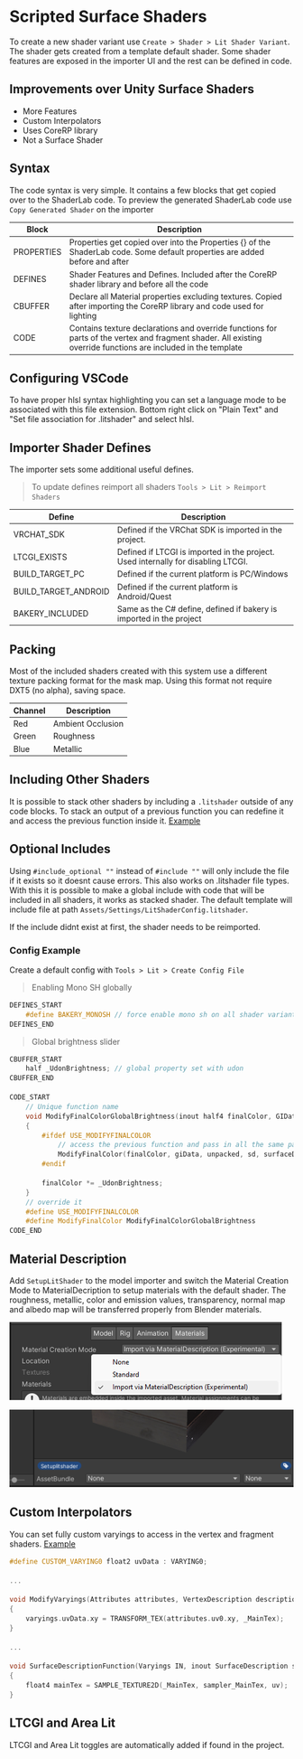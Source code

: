 # Scripted Surface Shaders

To create a new shader variant use `Create > Shader > Lit Shader Variant`. The shader gets created from a template default shader. Some shader features are exposed in the importer UI and the rest can be defined in code.

## Improvements over Unity Surface Shaders

- More Features
- Custom Interpolators
- Uses CoreRP library
- Not a Surface Shader

## Syntax

The code syntax is very simple. It contains a few blocks that get copied over to the ShaderLab code.
To preview the generated ShaderLab code use `Copy Generated Shader` on the importer

| Block | Description |
| - | - |
|PROPERTIES| Properties get copied over into the Properties {} of the ShaderLab code. Some default properties are added before and after|
|DEFINES|Shader Features and Defines. Included after the CoreRP shader library and before all the code|
|CBUFFER| Declare all Material properties excluding textures. Copied after importing the CoreRP library and code used for lighting |
|CODE| Contains texture declarations and override functions for parts of the vertex and fragment shader. All existing override functions are included in the template|

## Configuring VSCode

To have proper hlsl syntax highlighting you can set a language mode to be associated with this file extension. Bottom right click on "Plain Text" and "Set file association for .litshader" and select hlsl.

## Importer Shader Defines

The importer sets some additional useful defines.

> To update defines reimport all shaders `Tools > Lit > Reimport Shaders`

| Define | Description |
| - | - |
|VRCHAT_SDK|Defined if the VRChat SDK is imported in the project.|
|LTCGI_EXISTS|Defined if LTCGI is imported in the project. Used internally for disabling LTCGI.|
BUILD_TARGET_PC | Defined if the current platform is PC/Windows
BUILD_TARGET_ANDROID | Defined if the current platform is Android/Quest
BAKERY_INCLUDED | Same as the C# define, defined if bakery is imported in the project

## Packing

 Most of the included shaders created with this system use a different texture packing format for the mask map. Using this format not require DXT5 (no alpha), saving space.

| Channel | Description |
| - | - |
Red|Ambient Occlusion
Green|Roughness
Blue|Metallic

## Including Other Shaders

It is possible to stack other shaders by including a `.litshader` outside of any code blocks. To stack an output of a previous function you can redefine it and access the previous function inside it. [Example](/Shaders/Samples/Stacked.litshader)

## Optional Includes

Using `#include_optional ""` instead of `#include ""` will only include the file if it exists so it doesnt cause errors. This also works on .litshader file types. With this it is possible to make a global include with code that will be included in all shaders, it works as stacked shader. The default template will include file at path `Assets/Settings/LitShaderConfig.litshader`.

If the include didnt exist at first, the shader needs to be reimported.

### Config Example

Create a default config with `Tools > Lit > Create Config File`

> Enabling Mono SH globally

```cpp
DEFINES_START
    #define BAKERY_MONOSH // force enable mono sh on all shader variants
DEFINES_END
```

> Global brightness slider

```cpp
CBUFFER_START
    half _UdonBrightness; // global property set with udon
CBUFFER_END

CODE_START
    // Unique function name
    void ModifyFinalColorGlobalBrightness(inout half4 finalColor, GIData giData, Varyings unpacked, ShaderData sd, SurfaceDescription surfaceDescription)
    {
        #ifdef USE_MODIFYFINALCOLOR
            // access the previous function and pass in all the same parameters if it exists
            ModifyFinalColor(finalColor, giData, unpacked, sd, surfaceDescription);
        #endif

        finalColor *= _UdonBrightness;
    }
    // override it
    #define USE_MODIFYFINALCOLOR
    #define ModifyFinalColor ModifyFinalColorGlobalBrightness
CODE_END
```

## Material Description

Add `SetupLitShader` to the model importer and switch the Material Creation Mode to MaterialDecription to setup materials with the default shader. The roughness, metallic, color and emission values, transparency, normal map and albedo map will be transferred properly from Blender materials.

![Image](/Documentation~/Images/MaterialDescription.png)

![Image](/Documentation~/Images/label.png)

## Custom Interpolators

You can set fully custom varyings to access in the vertex and fragment shaders.
[Example](/Shaders/Samples/ShaderData.litshader#10)

```cpp
#define CUSTOM_VARYING0 float2 uvData : VARYING0;

...

void ModifyVaryings(Attributes attributes, VertexDescription description, inout Varyings varyings)
{
    varyings.uvData.xy = TRANSFORM_TEX(attributes.uv0.xy, _MainTex);
}

...

void SurfaceDescriptionFunction(Varyings IN, inout SurfaceDescription surface)
{
    float4 mainTex = SAMPLE_TEXTURE2D(_MainTex, sampler_MainTex, uv);
}
```

## LTCGI and Area Lit

LTCGI and Area Lit toggles are automatically added if found in the project.